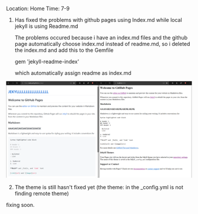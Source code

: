 Location: Home
Time: 7-9

1. Has fixed the problems with github pages using Index.md while local jekyll is using Readme.md

   The problems occured because i have an index.md files and the github page automatically choose
   index.md instead of readme.md, so i deleted the index.md and add this to the Gemfile
	
	gem 'jekyll-readme-index'

   which automatically assign readme as index.md




![img](https://github.com/wahyuadt/extra182/blob/master/_posts/img/Sketch2.png)

2. The theme is still hasn't fixed yet (the theme: in the _config.yml is not finding remote theme)

fixing soon.